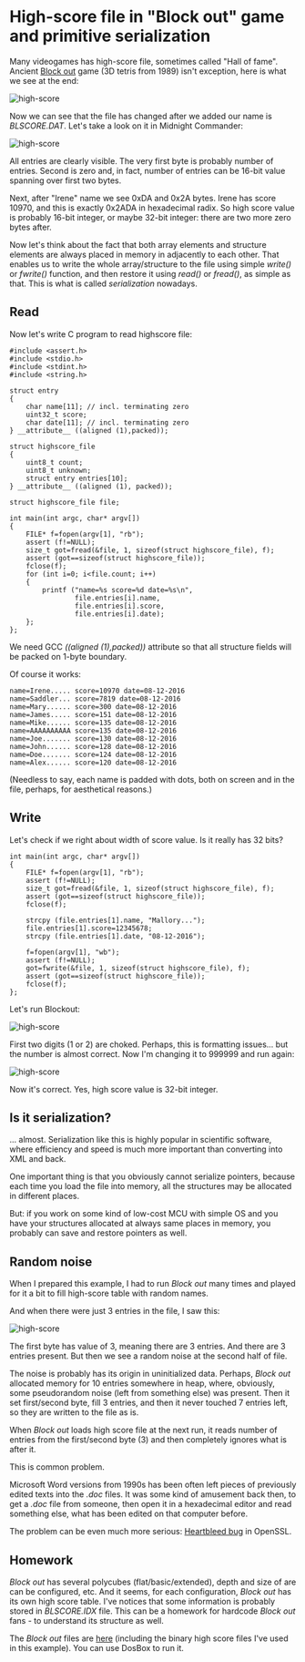 # High-score file in "Block out" game and primitive serialization

Many videogames has high-score file, sometimes called "Hall of fame".
Ancient [Block out](http://www.bestoldgames.net/eng/old-games/blockout.php) game (3D tetris from 1989) isn't exception, here is what we see at the end:

![high-score](blockout/hs.png)

Now we can see that the file has changed after we added our name is *BLSCORE.DAT*.
Let's take a look on it in Midnight Commander:

![high-score](blockout/mc10.png)

All entries are clearly visible.
The very first byte is probably number of entries.
Second is zero and, in fact, number of entries can be 16-bit value spanning over first two bytes.

Next, after "Irene" name we see 0xDA and 0x2A bytes.
Irene has score 10970, and this is exactly 0x2ADA in hexadecimal radix.
So high score value is probably 16-bit integer, or maybe 32-bit integer: there are two more zero bytes after.

Now let's think about the fact that both array elements and structure elements are always placed in memory in adjacently to each other.
That enables us to write the whole array/structure to the file using simple *write()* or *fwrite()* function, 
and then restore it using *read()* or *fread()*, as simple as that.
This is what is called *serialization* nowadays.

## Read

Now let's write C program to read highscore file:

	#include <assert.h>
	#include <stdio.h>
	#include <stdint.h>
	#include <string.h>

	struct entry
	{
		char name[11]; // incl. terminating zero
		uint32_t score;
		char date[11]; // incl. terminating zero
	} __attribute__ ((aligned (1),packed));

	struct highscore_file
	{
		uint8_t count;
		uint8_t unknown;
		struct entry entries[10];
	} __attribute__ ((aligned (1), packed));

	struct highscore_file file;

	int main(int argc, char* argv[])
	{
		FILE* f=fopen(argv[1], "rb");
		assert (f!=NULL);
		size_t got=fread(&file, 1, sizeof(struct highscore_file), f);
		assert (got==sizeof(struct highscore_file));
		fclose(f);
		for (int i=0; i<file.count; i++)
		{
			printf ("name=%s score=%d date=%s\n",
					file.entries[i].name,
					file.entries[i].score,
					file.entries[i].date);
		};
	};

We need GCC *((aligned (1),packed))* attribute so that all structure fields will be packed on 1-byte boundary.

Of course it works:

	name=Irene..... score=10970 date=08-12-2016
	name=Saddler... score=7819 date=08-12-2016
	name=Mary...... score=300 date=08-12-2016
	name=James..... score=151 date=08-12-2016
	name=Mike...... score=135 date=08-12-2016
	name=AAAAAAAAAA score=135 date=08-12-2016
	name=Joe....... score=130 date=08-12-2016
	name=John...... score=128 date=08-12-2016
	name=Doe....... score=124 date=08-12-2016
	name=Alex...... score=120 date=08-12-2016

(Needless to say, each name is padded with dots, both on screen and in the file, perhaps, for aesthetical reasons.)

## Write

Let's check if we right about width of score value. Is it really has 32 bits?

	int main(int argc, char* argv[])
	{
		FILE* f=fopen(argv[1], "rb");
		assert (f!=NULL);
		size_t got=fread(&file, 1, sizeof(struct highscore_file), f);
		assert (got==sizeof(struct highscore_file));
		fclose(f);
	
		strcpy (file.entries[1].name, "Mallory...");
		file.entries[1].score=12345678;
		strcpy (file.entries[1].date, "08-12-2016");
	
		f=fopen(argv[1], "wb");
		assert (f!=NULL);
		got=fwrite(&file, 1, sizeof(struct highscore_file), f);
		assert (got==sizeof(struct highscore_file));
		fclose(f);
	};

Let's run Blockout:

![high-score](blockout/hs345678.png)

First two digits (1 or 2) are choked. Perhaps, this is formatting issues... but the number is almost correct.
Now I'm changing it to 999999 and run again:

![high-score](blockout/hs999999.png)

Now it's correct. Yes, high score value is 32-bit integer.

## Is it serialization?

... almost.
Serialization like this is highly popular in scientific software, where efficiency and speed is much more important
than converting into XML and back.

One important thing is that you obviously cannot serialize pointers, because each time you load the file into memory,
all the structures may be allocated in different places.

But: if you work on some kind of low-cost MCU with simple OS and you have your structures allocated at always same
places in memory, you probably can save and restore pointers as well.

## Random noise

When I prepared this example, I had to run *Block out* many times and played for it a bit
to fill high-score table with random names.

And when there were just 3 entries in the file, I saw this:

![high-score](blockout/mc3.png)

The first byte has value of 3, meaning there are 3 entries.
And there are 3 entries present.
But then we see a random noise at the second half of file.

The noise is probably has its origin in uninitialized data.
Perhaps, *Block out* allocated memory for 10 entries somewhere in heap, where, obviously,
some pseudorandom noise (left from something else) was present.
Then it set first/second byte, fill 3 entries, and then it never touched 7 entries left, so they are written
to the file as is.

When *Block out* loads high score file at the next run, it reads number of entries from the first/second byte (3) and
then completely ignores what is after it.

This is common problem.

Microsoft Word versions from 1990s has been often left pieces of previously edited texts into the *.doc* files.
It was some kind of amusement back then, to get a *.doc* file from someone,
then open it in a hexadecimal editor and read something else,
what has been edited on that computer before.

The problem can be even much more serious: [Heartbleed bug](https://en.wikipedia.org/wiki/Heartbleed) in OpenSSL.

## Homework

*Block out* has several polycubes (flat/basic/extended), depth and size of are can be configured, etc.
And it seems, for each configuration, *Block out* has its own high score table.
I've notices that some information is probably stored in *BLSCORE.IDX* file.
This can be a homework for hardcode *Block out* fans - to understand its structure as well.

The *Block out* files are [here](http://beginners.re/examples/blockout.zip) (including the binary high score files
I've used in this example).
You can use DosBox to run it.

